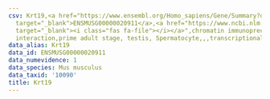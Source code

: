 ```yaml
---
csv: Krt19,<a href="https://www.ensembl.org/Homo_sapiens/Gene/Summary?db=core;g=ENSMUSG00000020911"
  target="_blank">ENSMUSG00000020911</a>,<a href="https://www.ncbi.nlm.nih.gov/pubmed/25450459"
  target="_blank"><i class="fas fa-file"></i></a>",chromatin immunoprecipitation assay,direct
  interaction,prime adult stage, testis, Spermatocyte,,,transcriptional regulation,
data_alias: Krt19
data_id: ENSMUSG00000020911
data_numevidence: 1
data_species: Mus musculus
data_taxid: '10090'
title: Krt19
---
```

